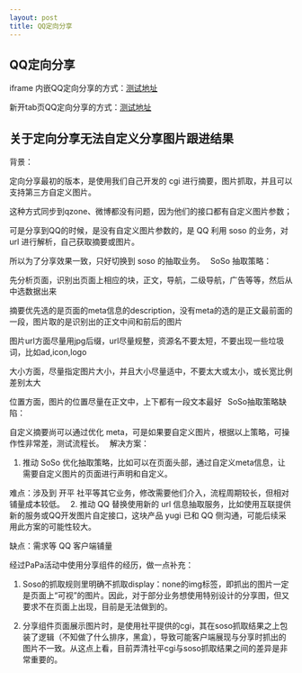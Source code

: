 ```yaml
---
layout: post
title: QQ定向分享
---
```


## QQ定向分享

iframe 内嵌QQ定向分享的方式：[测试地址](http://connect.qq.com/widget/shareqq/test_iframe_shareqq.html)

新开tab页QQ定向分享的方式：[测试地址](http://connect.qq.com/widget/shareqq/test_shareqq.html)


## 关于定向分享无法自定义分享图片跟进结果

背景：

定向分享最初的版本，是使用我们自己开发的 cgi 进行摘要，图片抓取，并且可以支持第三方自定义图片。

这种方式同步到qzone、微博都没有问题，因为他们的接口都有自定义图片参数；

可是分享到QQ的时候，是没有自定义图片参数的，是 QQ 利用 soso 的业务，对 url 进行解析，自己获取摘要或图片。

所以为了分享效果一致，只好切换到 soso 的抽取业务。
 
SoSo 抽取策略：

先分析页面，识别出页面上相应的块，正文，导航，二级导航，广告等等，然后从中选数据出来

摘要优先选的是页面的meta信息的description，没有meta的选的是正文最前面的一段，图片取的是识别出的正文中间和前后的图片

图片url方面尽量用jpg后缀，url尽量规整，资源名不要太短，不要出现一些垃圾词，比如ad,icon,logo

大小方面，尽量指定图片大小，并且大小尽量适中，不要太大或太小，或长宽比例差别太大

位置方面，图片的位置尽量在正文中，上下都有一段文本最好
 
SoSo抽取策略缺陷：

自定义摘要尚可以通过优化 meta，可是如果要自定义图片，根据以上策略，可操作性非常差，测试流程长。
 
解决方案：

1. 推动 SoSo 优化抽取策略，比如可以在页面头部，通过自定义meta信息，让需要自定义图片的页面进行声明和自定义。

难点：涉及到 开平 社平等其它业务，修改需要他们介入，流程周期较长，但相对铺量成本较低。
 
2. 推动 QQ 替换使用新的 url 信息抽取服务，比如使用互联提供新的服务或QQ开发图片自定接口，这块产品 yugi 已和 QQ 侧沟通，可能后续采用此方案的可能性较大。

缺点：需求等 QQ 客户端铺量

经过PaPa活动中使用分享组件的经历，做一点补充：
1. Soso的抓取规则里明确不抓取display：none的img标签，即抓出的图片一定是页面上“可视”的图片。因此，对于部分业务想使用特别设计的分享图，但又要求不在页面上出现，目前是无法做到的。

2. 分享组件页面展示图片时，是使用社平提供的cgi，其在soso抓取结果之上包装了逻辑（不知做了什么排序，黑盒），导致可能客户端展现与分享时抓出的图片不一致。从这点上看，目前弄清社平cgi与soso抓取结果之间的差异是非常重要的。